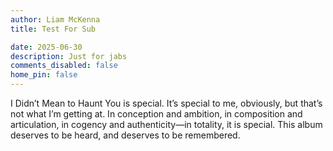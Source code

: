 ```yaml
---
author: Liam McKenna
title: Test For Sub

date: 2025-06-30
description: Just for jabs
comments_disabled: false
home_pin: false
---
```


I Didn’t Mean to Haunt You is special. It’s special to me, obviously, but that’s not what I’m getting at. In conception and ambition, in composition and articulation, in cogency and authenticity—in totality, it is special. This album deserves to be heard, and deserves to be remembered.

